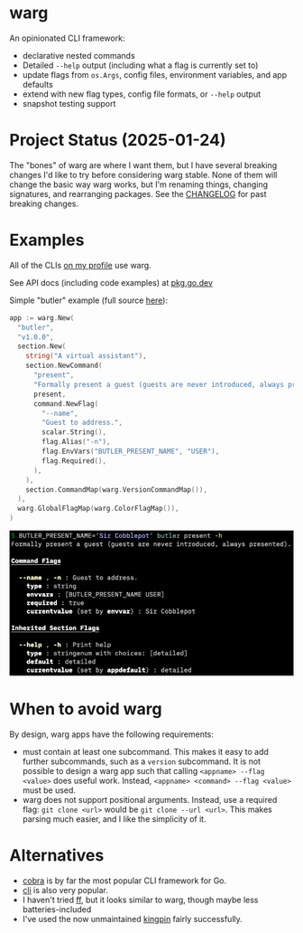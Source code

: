 # warg

An opinionated CLI framework:

- declarative nested commands
- Detailed `--help` output (including what a flag is currently set to)
- update flags from `os.Args`, config files, environment variables, and app defaults
- extend with new flag types, config file formats, or `--help` output
- snapshot testing support

# Project Status (2025-01-24)

The "bones" of warg are where I want them, but I have several breaking changes I'd like to try before considering warg stable. None of them will change the basic way warg works, but I'm renaming things, changing signatures, and rearranging packages. See the [CHANGELOG](./CHANGELOG.md) for past breaking changes.

# Examples

All of the CLIs [on my profile](https://github.com/bbkane/bbkane) use warg.

See API docs (including code examples) at [pkg.go.dev](https://pkg.go.dev/go.bbkane.com/warg)

Simple "butler" example (full source [here](examples/butler/main.go)):

```go
app := warg.New(
  "butler",
  "v1.0.0",
  section.New(
    string("A virtual assistant"),
    section.NewCommand(
      "present",
      "Formally present a guest (guests are never introduced, always presented).",
      present,
      command.NewFlag(
        "--name",
        "Guest to address.",
        scalar.String(),
        flag.Alias("-n"),
        flag.EnvVars("BUTLER_PRESENT_NAME", "USER"),
        flag.Required(),
      ),
    ),
    section.CommandMap(warg.VersionCommandMap()),
  ),
  warg.GlobalFlagMap(warg.ColorFlagMap()),
)
```

<p align="center">
  <img src="img/image-20220114212104654.png" alt="Butler help screenshot"/>
</p>

# When to avoid warg

By design, warg apps have the following requirements:

- must contain at least one subcommand. This makes it easy to add further subcommands, such as a `version` subcommand.   It is not possible to design a warg app such that calling `<appname> --flag <value>` does useful work. Instead, `<appname> <command> --flag <value>` must be used.
- warg does not support positional arguments. Instead, use a required flag: `git clone <url>` would be `git clone --url <url>`. This makes parsing much easier, and I like the simplicity of it.

# Alternatives

- [cobra](https://github.com/spf13/cobra) is by far the most popular CLI framework for Go.
- [cli](https://github.com/urfave/cli) is also very popular.
- I haven't tried [ff](https://github.com/peterbourgon/ff), but it looks similar to warg, though maybe less batteries-included
- I've used the now unmaintained [kingpin](https://github.com/alecthomas/kingpin) fairly successfully.

